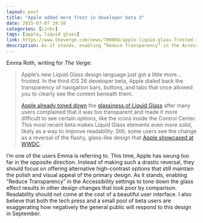 ```yaml
---
layout: post
title: "Apple added more frost in developer beta 3"
date: 2025-07-07 19:58
categories: [Links]
tags: [apple, liquid glass]
link: https://www.theverge.com/news/700066/apple-liquid-glass-frosted-ios-26-developer-beta
description: As it stands, enabling “Reduce Transparency” in the Accessibility settings to tone down the glass effect results in other design changes that look poor by comparison. Readability should not come at the cost of a beautiful user interface.
---
```


Emma Roth, writing for *The Verge*:

>Apple’s new Liquid Glass design language just got a little more… frosted. In the third iOS 26 developer beta, Apple dialed back the transparency of navigation bars, buttons, and tabs that once allowed you to clearly see the content beneath them.
>
>[Apple already toned down](https://www.theverge.com/news/691540/apple-ios-26-liquid-glass-control-center-fixed-beta) the [glassiness of Liquid Glass](https://www.theverge.com/news/682636/apple-liquid-glass-design-theme-wwdc-2025) after many users complained that it was too transparent and made it more difficult to see certain options, like the icons inside the Control Center. This most recent beta makes Liquid Glass elements even more solid, likely as a way to improve readability. Still, some users see the change as a reversal of the flashy, glass-like design that [Apple showcased at WWDC](https://www.theverge.com/news/682636/apple-liquid-glass-design-theme-wwdc-2025).

I’m one of the users Emma is referring to. This time, Apple has swung too far in the opposite direction. Instead of making such a drastic reversal, they should focus on offering alternative high-contrast options that still maintain the polish and visual appeal of the primary design. As it stands, enabling “Reduce Transparency” in the Accessibility settings to tone down the glass effect results in other design changes that look poor by comparison. Readability should not come at the cost of a beautiful user interface. I also believe that both the tech press and a small pool of beta users are exaggerating how negatively the general public will respond to this design in September.
